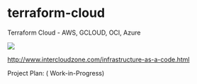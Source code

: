 # terraform-cloud
Terraform Cloud - AWS, GCLOUD, OCI, Azure

![](http://www.intercloudzone.com/svgs/oci-terraform.svg)

http://www.intercloudzone.com/infrastructure-as-a-code.html

Project Plan: ( Work-in-Progress)
